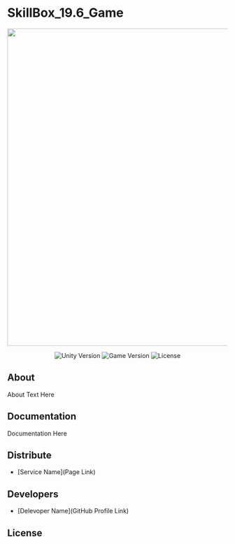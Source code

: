 # SkillBox_19.6_Game


<p align="center">
      <img src="https://img.itch.zone/aW1nLzI1Mzc4MzcuZ2lm/original/OArrbk.gif" width="726">
</p>

<p align="center">
   <img src="https://img.shields.io/badge/Engine-2021.3.4f1-green" alt="Unity Version">
   <img src="https://img.shields.io/badge/Version-v1.0%20(Alpha)-blue" alt="Game Version">
   <img src="" alt="License">
</p>

## About

About Text Here

## Documentation

Documentation Here

## Distribute

- [Service Name](Page Link)


## Developers

- [Delevoper Name](GitHub Profile Link)

## License
